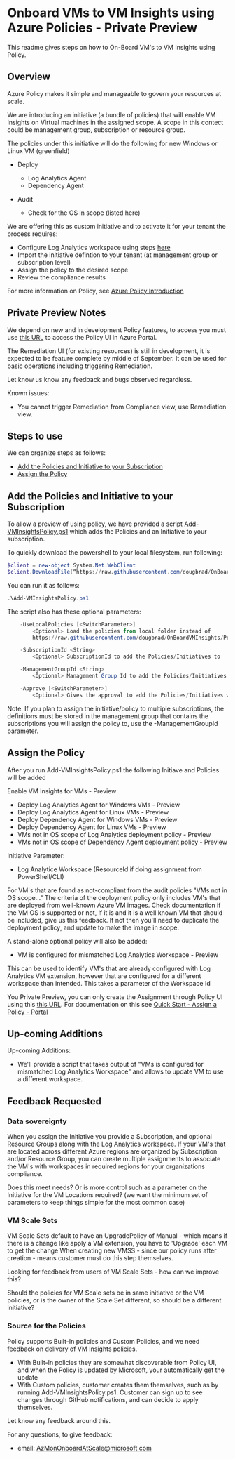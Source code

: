 # Onboard VMs to VM Insights using Azure Policies - Private Preview

This readme gives steps on how to On-Board VM's to VM Insights using Policy. 

## Overview

Azure Policy makes it simple and manageable to govern your resources at scale.

We are introducing an initiative (a bundle of policies) that will enable VM Insights on Virtual machines in the assigned scope. A scope in this contect could be management group, subscription or resource group.

The policies under this initiative will do the following for new Windows or Linux VM (greenfield)
- Deploy
  - Log Analytics Agent
  - Dependency Agent
   
- Audit
  - Check for the OS in scope (listed here)

We are offering this as custom initiative and to activate it for your tenant the process requires: 
- Configure Log Analytics workspace using steps [here](https://github.com/dougbrad/OnBoardVMInsights/blob/master/README.md)
- Import the initiative defintion to your tenant (at management group or subscription level)
- Assign the policy to the desired scope
- Review the compliance results

For more information on Policy, see [Azure Policy Introduction](https://docs.microsoft.com/en-us/azure/azure-policy/azure-policy-introduction)

## Private Preview Notes

We depend on new and in development Policy features, to access you must use [this URL](https://ms.portal.azure.com/?microsoft_azure_policy_remediation=true#blade/Microsoft_Azure_Policy/PolicyMenuBlade/Remediation) to access the Policy UI in Azure Portal.

The Remediation UI (for existing resources) is still in development, it is expected to be feature complete by middle of September. It can be used for basic operations including triggering Remediation.

Let know us know any feedback and bugs observed regardless.

Known issues:
- You cannot trigger Remediation from Compliance view, use Remediation view.

## Steps to use
We can organize steps as follows:
- [Add the Policies and Initiative to your Subscription](#add-the-policies-and-initiative-to-your-subscription)
- [Assign the Policy](#assign-the-policy)

## Add the Policies and Initiative to your Subscription

To allow a preview of using policy, we have provided a script [Add-VMInsightsPolicy.ps1](Add-VMInsightsPolicy.ps1) which adds the Policies and an Initiative to your subscription.

To quickly download the powershell to your local filesystem, run following:
```powershell
$client = new-object System.Net.WebClient
$client.DownloadFile(“https://raw.githubusercontent.com/dougbrad/OnBoardVMInsights/Policy/Policy/Add-VMInsightsPolicy.ps1”,“Add-VMInsightsPolicy.ps1”) 
``` 

You can run it as follows:
```powershell
.\Add-VMInsightsPolicy.ps1
```
The script also has these optional parameters:
```powershell
    -UseLocalPolicies [<SwitchParameter>]
        <Optional> Load the policies from local folder instead of
        https://raw.githubusercontent.com/dougbrad/OnBoardVMInsights/Policy/Policy/

    -SubscriptionId <String>
        <Optional> SubscriptionId to add the Policies/Initiatives to

    -ManagementGroupId <String>
        <Optional> Management Group Id to add the Policies/Initiatives to

    -Approve [<SwitchParameter>]
        <Optional> Gives the approval to add the Policies/Initiatives without any prompt
```

Note: If you plan to assign the initiative/policy to multiple subscriptions, the definitions must be stored in the management group that contains the subscriptions you will assign the policy to, use the -ManagementGroupId parameter.

## Assign the Policy
After you run Add-VMInsightsPolicy.ps1 the following Initiave and Policies will be added 

Enable VM Insights for VMs - Preview
- Deploy Log Analytics Agent for Windows VMs - Preview
- Deploy Log Analytics Agent for Linux VMs - Preview
- Deploy Dependency Agent for Windows VMs - Preview
- Deploy Dependency Agent for Linux VMs - Preview
- VMs not in OS scope of Log Analytics deployment policy - Preview
- VMs not in OS scope of Dependency Agent deployment policy - Preview

Initiative Parameter:
- Log Analytice Workspace (ResourceId if doing assignment from PowerShell/CLI)

For VM's that are found as not-compliant from the audit policies "VMs not in OS scope..."
The criteria of the deployment policy only includes VM's that are deployed from well-known Azure VM images.
Check documentation if the VM OS is supported or not, if it is and it is a well known VM that should be included, give us this feedback. If not then you'll need to duplicate the deployment policy, and update to make the image in scope.

A stand-alone optional policy will also be added:
- VM is configured for mismatched Log Analytics Workspace - Preview

This can be used to identify VM's that are already configured with Log Analytics VM extension, however that are configured for a different workspace than intended.
This takes a parameter of the Workspace Id

You Private Preview, you can only create the Assignment through Policy UI using this [this URL](https://ms.portal.azure.com/?microsoft_azure_policy_remediation=true#blade/Microsoft_Azure_Policy/PolicyMenuBlade/Remediation). For documentation on this see [Quick Start - Assign a Policy - Portal](https://docs.microsoft.com/en-us/azure/azure-policy/assign-policy-definition)

## Up-coming Additions

Up-coming Additions:
- We'll provide a script that takes output of "VMs is configured for mismatched Log Analytics Workspace" and allows to update VM to use a different workspace.

## Feedback Requested

### Data sovereignty
When you assign the Initiative you provide a Subscription, and optional Resource Groups along with the Log Analytics workspace.
If your VM's that are located across different Azure regions are organized by Subscription and/or Resource Group, you can create multiple assignments to associate the VM's with workspaces in required regions for your organizations compliance.

Does this meet needs? Or is more control such as a parameter on the Initiative for the VM Locations required? (we want the minimum set of parameters to keep things simple for the most common case)

### VM Scale Sets
VM Scale Sets default to have an UpgradePolicy of Manual - which means if there is a change like apply a VM extension, you have to 'Upgrade' each VM to get the change
When creating new VMSS - since our policy runs after creation - means customer must do this step themselves.

Looking for feedback from users of VM Scale Sets - how can we improve this?

Should the policies for VM Scale sets be in same initiative or the VM policies, or is the owner of the Scale Set different, so should be a different initiative?

### Source for the Policies
Policy supports Built-In policies and Custom Policies, and we need feedback on delivery of VM Insights policies.
- With Built-In policies they are somewhat discoverable from Policy UI, and when the Policy is updated by Microsoft, your automatically get the update
- With Custom policies, customer creates them themselves, such as by running Add-VMInsightsPolicy.ps1. Customer can sign up to see changes through GitHub notifications, and can decide to apply themselves.

Let know any feedback around this.

For any questions, to give feedback:
* email: AzMonOnboardAtScale@microsoft.com

